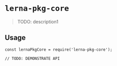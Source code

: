 # `lerna-pkg-core`

> TODO: description1

## Usage

```
const lernaPkgCore = require('lerna-pkg-core');

// TODO: DEMONSTRATE API
```
